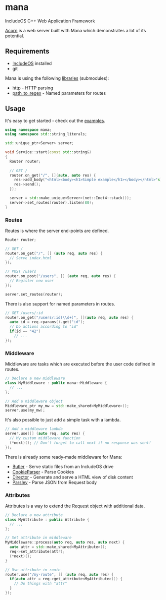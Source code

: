 # mana
IncludeOS C++ Web Application Framework

[Acorn](https://github.com/includeos/acorn) is a web server built with Mana which demonstrates a lot of its potential.

## Requirements

* [IncludeOS](https://github.com/hioa-cs/IncludeOS) installed
* git

Mana is using the following [libraries](lib/) (submodules):

* [http](https://github.com/hioa-cs/http) - HTTP parsing
* [path_to_regex](https://github.com/includeos/path_to_regex) - Named parameters for routes


## Usage

It's easy to get started - check out the [examples](examples/).

```cpp
using namespace mana;
using namespace std::string_literals;

std::unique_ptr<Server> server;

void Service::start(const std::string&)
{
  Router router;
  
  // GET /
  router.on_get("/", [](auto, auto res) {
    res->add_body("<html><body><h1>Simple example</h1></body></html>"s);
    res->send();
  });

  server = std::make_unique<Server>(net::Inet4::stack());
  server->set_routes(router).listen(80);
}
```

### Routes

Routes is where the server end-points are defined.

```cpp
Router router;

// GET /
router.on_get("/", [] (auto req, auto res) {
  // Serve index.html
});

// POST /users
router.on_post("/users", [] (auto req, auto res) {
  // Register new user
});

server.set_routes(router);
```

There is also support for named parameters in routes.

```cpp
// GET /users/:id
router.on_get("/users/:id(\\d+)", [](auto req, auto res) {
  auto id = req->params().get("id");
  // Do actions according to "id"
  if(id == "42")
    // ...
});
```

### Middleware

Middleware are tasks which are executed before the user code defined in routes.

```cpp
// Declare a new middleware
class MyMiddleware : public mana::Middleware {
  // ...
};

// Add a middleware object
Middleware_ptr my_mw = std::make_shared<MyMiddleware>();
server.use(my_mw);
```

It's also possible to just add a simple task with a lambda.

```cpp
// Add a middleware lambda
server.use([] (auto req, auto res) {
  // My custom middleware function
  (*next)(); // Don't forget to call next if no response was sent!
});
```

There is already some ready-made middleware for Mana:

* [Butler](https://github.com/includeos/butler) - Serve static files from an IncludeOS drive
* [CookieParser](https://github.com/includeos/cookie) - Parse Cookies
* [Director](https://github.com/includeos/director) - Generate and serve a HTML view of disk content
* [Parsley](https://github.com/includeos/json) - Parse JSON from Request body


### Attributes

Attributes is a way to extend the Request object with additional data.

```cpp
// Declare a new attribute
class MyAttribute : public Attribute {
  // ...
};

// Set attribute in middleware
MyMiddleware::process(auto req, auto res, auto next) {
  auto attr = std::make_shared<MyAttribute>();
  req->set_attribute(attr);
  (*next)();
}

// Use attribute in route
router.use("/my-route", [] (auto req, auto res) {
  if(auto attr = req->get_attribute<MyAttribute>()) {
    // Do things with "attr"
  }
});
```

